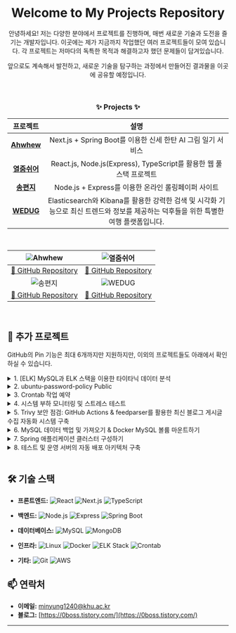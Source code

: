 <div align="center">
  
  # Welcome to My Projects Repository

  안녕하세요! 저는 다양한 분야에서 프로젝트를 진행하며, 매번 새로운 기술과 도전을 즐기는 개발자입니다. 이곳에는 제가 지금까지 작업했던 여러 프로젝트들이 모여 있습니다. 각 프로젝트는 저마다의 독특한 목적과 해결하고자 했던 문제들이 담겨있습니다.
  
  앞으로도 계속해서 발전하고, 새로운 기술을 탐구하는 과정에서 만들어진 결과물을 이곳에 공유할 예정입니다.

  <br>

  <h3>✨ Projects ✨</h3>
  

  | 프로젝트 | 설명 |
  | :----------------------------------------------------------------------------------------------------------------: | :----------------------------------------------------------------------------------------------------------------: |
  | [**Ahwhew**](https://github.com/sessac-3rd-team-A/BE) | Next.js + Spring Boot를 이용한 신세 한탄 AI 그림 일기 서비스 |
  | [**열줌쉬어**](https://github.com/WebDeViper/WebDeViper_Server) | React.js, Node.js(Express), TypeScript를 활용한 웹 풀스택 프로젝트 |
  | [**송편지**](https://github.com/sesacproj1/A_Team_Proj) | Node.js + Express를 이용한 온라인 롤링페이퍼 사이트 |
  | [**WEDUG**](https://github.com/B1ABOA/wedug) | Elasticsearch와 Kibana를 활용한 강력한 검색 및 시각화 기능으로 최신 트렌드와 정보를 제공하는 덕후들을 위한 특별한 여행 플랫폼입니다. |

  <br>

  | ![Ahwhew](https://github.com/sy33002/sy33002/assets/113359008/fcc3fa51-f39b-4e50-80e8-7de146844e91) | ![열줌쉬어](https://github.com/HongMinYeong/HongMinyeong/assets/65701100/9dea4773-eb51-4abd-9d2a-5268a9723aab) |
  | :----------------------------------------------------------------------------------------------------------------: | :----------------------------------------------------------------------------------------------------------------: |
  | [🔗 GitHub Repository](https://github.com/sessac-3rd-team-A/BE) | [🔗 GitHub Repository](https://github.com/WebDeViper/WebDeViper_Server) |
  | ![송편지](https://github.com/HongMinYeong/HongMinyeong/assets/65701100/9b778f57-115c-4ba1-bec4-a1512797816e) | ![WEDUG](https://github.com/user-attachments/assets/87788db7-9270-416b-8ca3-fcd4b58201e1)|
  | [🔗 GitHub Repository](https://github.com/sesacproj1/A_Team_Proj) | [🔗 GitHub Repository](https://github.com/B1ABOA/wedug) |

</div>

<br>

## 📌 추가 프로젝트

GitHub의 Pin 기능은 최대 6개까지만 지원하지만, 이외의 프로젝트들도 아래에서 확인하실 수 있습니다.

<details>
<summary>1. [ELK] MySQL과 ELK 스택을 이용한 타이타닉 데이터 분석 </summary>

<br>

- **레포지토리 바로가기:** [https://github.com/B1ABOA/titanic_elk]
- **기술 스택:** MySQL, Elasticsearch, Logstash, Kibana, Python
- **설명:** 타이타닉 데이터셋을 분석하여 생존자 예측 모델을 구축하고, ELK 스택을 활용한 데이터 시각화 대시보드를 구현했습니다.
- **주요 기능:**
  - 데이터 전처리 및 MySQL 데이터베이스 연동
  - Logstash를 통한 데이터 파이프라인 구축
  - Kibana를 사용한 실시간 데이터 시각화
</details>

<details>
<summary>2. ubuntu-password-policy Public </summary>

<br>

- **레포지토리 바로가기:** [https://github.com/HongMinYeong/ubuntu-password-policy]
- **기술 스택:** Linux, PAM (Pluggable Authentication Modules), Bash
- **설명:** 비밀번호 강도와 품질을 보장하기 위한 `pam_pwquality` 모듈의 설정입니다. Ubuntu 시스템에서 보안 강화를 목적으로 비밀번호 정책을 설정 및 관리합니다.
- **주요 기능:**
  - 비밀번호 복잡성 규칙 설정
  - 비밀번호 재사용 방지
  - 사용자 비밀번호 변경 정책 관리
</details>

<details>
<summary>3. Crontab 작업 예약 </summary>

<br>

- **레포지토리 바로가기:** [https://github.com/HongMinYeong/LinuxMater]
- **기술 스택:** Linux, Crontab, Bash
- **설명:** 현대 사회에서 컴퓨터와 기술은 일상 속에서 많은 사람들에게 중요한 역할을 하고 있습니다. 특히 업무 환경이나 집중이 필요한 상황에서는 작업을 마무리하거나 중간중간 휴식과 리프레시가 필요합니다. 이러한 흐름에서, 사람들의 주의를 환기시키고 마감 시간을 알리는 자동화된 시스템을 만들어 보자는 아이디어에서 이번 프로젝트가 시작되었습니다.
- **주요 기능:**
  - 정기적인 작업 스케줄링 및 알림 시스템 구축
</details>

<details>
<summary>4. 시스템 부하 모니터링 및 스트레스 테스트 </summary>

<br>

- **레포지토리 바로가기:** [https://github.com/HongMinYeong/UnderStanding_Average_Load]
- **기술 스택:** Linux, Stress, sysstat, Bash
- **설명:** 이 프로젝트는 리눅스 시스템의 부하를 모니터링하고 스트레스 테스트를 수행하는 방법을 다룹니다. 평균 부하, CPU 사용률, I/O 대기 시간 등을 이해하고 분석함으로써 시스템 성능을 최적화하는 데 중점을 두었습니다.
- **주요 기능:**
  - 평균 부하 및 시스템 성능 지표 실시간 모니터링
  - 스트레스 테스트를 통한 시스템 부하 시뮬레이션
  - 성능 데이터 수집 및 분석 도구 활용
</details>

<details>
<summary>5. Trivy 보안 점검: GitHub Actions & feedparser를 활용한 최신 블로그 게시글 수집 자동화 시스템 구축  </summary>

  <br>

- **레포지토리 바로가기:**  [https://github.com/HongMinYeong/Docker/tree/main/container_vulnerability]
- **기술 스택:** Linux, Trivy, Docker, Bash, Python, GitHub Actions, feedparser
- **설명:** 이 프로젝트는 두 가지 주요 기능을 포함합니다.
  - Trivy를 사용하여 Docker 이미지와 파일 시스템의 보안 취약점을 점검하는 방법을 다룹니다. -> CI/CD 파이프라인에 통합하여 자동으로 보안 점검을 수행하고 취약점을 사전에 발견하는 것을 목표로 합니다.
  - GitHub Actions와 feedparser를 활용하여 다양한 블로그의 최신 게시글을 자동으로 수집하는 시스템을 구축합니다. -> 이를 통해 블로그 콘텐츠를 쉽게 추적하고 관리할 수 있습니다.
- **주요 기능:**
  - Docker 이미지의 취약점 스캔 및 보고
  - CI/CD 환경에 통합하여 자동화된 보안 점검 수행
  - 취약점 발견 시 알림 및 보고서 생성
  - RSS 피드를 통해 블로그 게시글 자동 수집
  - GitHub Actions를 이용한 정기적인 데이터 업데이트
  - 수집된 게시글을 데이터베이스 또는 파일에 저장
</details>

<details>
<summary>6. MySQL 데이터 백업 및 가져오기 & Docker MySQL 볼륨 마운트하기  </summary>

<br>

- **레포지토리 바로가기:** [https://github.com/HongMinYeong/Docker/tree/main/mysqlDump]
- **기술 스택:** Linux, Docker, MySQL, Docker-compose
- **설명:** 이 프로젝트는 MySQL 데이터베이스의 백업 및 복원을 위한 간단한 시스템을 구축합니다. Docker를 활용하여 MySQL 컨테이너의 데이터 관리를 용이하게 하고, 볼륨 마운트를 통해 데이터의 지속성을 확보합니다.
- **주요 기능:**
  - MySQL 데이터베이스의 백업 및 복원 자동화
  - Docker 볼륨을 사용하여 데이터의 지속성 보장
  - Bash 스크립트를 통해 간편한 데이터 관리
  - 컨테이너의 상태를 모니터링하고 백업 주기 설정
  - 데이터베이스 복원 시 기존 데이터와의 충돌 방지 기능
</details>

<details>
<summary>7. Spring 애플리케이션 클러스터 구성하기  </summary>

<br>

- **레포지토리 바로가기:** [https://github.com/HongMinYeong/Docker/tree/main/minikube]
- **기술 스택:** Kubernetes, Minikube, Docker, Spring Boot
- **설명:** 이 프로젝트는 Spring Boot 애플리케이션을 Kubernetes 클러스터에서 실행하기 위한 설정 및 배포 과정을 다룹니다. Minikube를 사용하여 로컬에서 Kubernetes 클러스터를 구성하고, Docker 이미지를 배포하여 애플리케이션의 가용성을 높입니다.
- **주요 기능:**
  - Spring Boot 애플리케이션을 Docker 이미지로 패키징
  - Minikube에서 Kubernetes 클러스터 구성 및 관리
  - Deployment 및 Service 리소스를 사용하여 애플리케이션 배포
  - 외부에서 접근 가능한 NodePort 서비스 설정
  - Kubernetes 대시보드를 통한 클러스터 모니터링 및 관리
  - 부하 분산 및 고가용성을 위한 Pod 복제 및 관리
</details>

<details>
<summary>8. 테스트 및 운영 서버의 자동 배포 아키텍처 구축 </summary>

<br>

- **레포지토리 바로가기:** [https://github.com/HongMinYeong/Docker/tree/main/jenkins]
- **기술 스택:** Docker, Jenkins, Spring Boot, SSH, inotify-tools
- **설명:** 이 프로젝트는 테스트 서버에서 운영 서버로 Spring Boot 애플리케이션을 자동으로 배포하는 아키텍처를 구축합니다. Jenkins를 사용하여 CI/CD 파이프라인을 설정하고, inotify-tools를 활용하여 파일 변경 시 자동으로 배포가 이루어지도록 구성했습니다.
- **주요 기능:**
  - Jenkins를 통한 CI/CD 파이프라인 설정
  - SSH 키를 이용한 비밀번호 없는 원격 서버 접근
  - inotify-tools를 통한 JAR 파일 변경 감지
  - 운영 서버에서의 Spring Boot 애플리케이션 자동 재시작
  - ngrok을 통한 외부 접근 설정

</details>


<br>

## 🛠️ 기술 스택

- **프론트엔드:** 
  ![React](https://img.shields.io/badge/React.js-20232A?style=for-the-badge&logo=react&logoColor=61DAFB)
  ![Next.js](https://img.shields.io/badge/Next.js-000000?style=for-the-badge&logo=next.js&logoColor=white)
  ![TypeScript](https://img.shields.io/badge/TypeScript-3178C6?style=for-the-badge&logo=typescript&logoColor=white)

- **백엔드:** 
  ![Node.js](https://img.shields.io/badge/Node.js-339933?style=for-the-badge&logo=nodedotjs&logoColor=white)
  ![Express](https://img.shields.io/badge/Express.js-000000?style=for-the-badge&logo=express&logoColor=white)
  ![Spring Boot](https://img.shields.io/badge/Spring_Boot-6DB33F?style=for-the-badge&logo=spring-boot&logoColor=white)

- **데이터베이스:** 
  ![MySQL](https://img.shields.io/badge/MySQL-4479A1?style=for-the-badge&logo=mysql&logoColor=white)
  ![MongoDB](https://img.shields.io/badge/MongoDB-47A248?style=for-the-badge&logo=mongodb&logoColor=white)

- **인프라:** 
  ![Linux](https://img.shields.io/badge/Linux-FCC624?style=for-the-badge&logo=linux&logoColor=black)
  ![Docker](https://img.shields.io/badge/Docker-2496ED?style=for-the-badge&logo=docker&logoColor=white)
  ![ELK Stack](https://img.shields.io/badge/ELK_Stack-F8BF26?style=for-the-badge&logo=elastic&logoColor=black)
  ![Crontab](https://img.shields.io/badge/Crontab-000000?style=for-the-badge&logo=crontab&logoColor=white)

- **기타:** 
  ![Git](https://img.shields.io/badge/Git-F05032?style=for-the-badge&logo=git&logoColor=white)
  ![AWS](https://img.shields.io/badge/AWS-232F3E?style=for-the-badge&logo=amazon-aws&logoColor=white)


## 📫 연락처

- **이메일:** minyung1240@khu.ac.kr
- **블로그:** [https://0boss.tistory.com/](https://0boss.tistory.com/)

---
